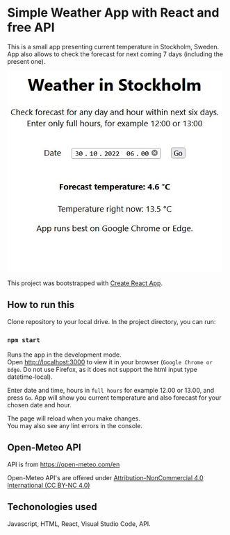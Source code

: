 # Simple Weather App with React and free API

This is a small app presenting current temperature in Stockholm, Sweden. App also allows to check the forecast for next coming 7 days (including the present one).

![](src/screenshot.jpeg)


This project was bootstrapped with [Create React App](https://github.com/facebook/create-react-app).


## How to run this
Clone repository to your local drive.
In the project directory, you can run:
### `npm start`

Runs the app in the development mode.\
Open [http://localhost:3000](http://localhost:3000) to view it in your browser (`Google Chrome or Edge`. Do not use Firefox, as it does not support the html input type datetime-local).

Enter date and time, hours in `full hours` for example 12.00 or 13.00, and press `Go`. App will show you current temperature and also forecast for your chosen date and hour.

The page will reload when you make changes.\
You may also see any lint errors in the console.



## Open-Meteo API
API is from https://open-meteo.com/en

Open-Meteo API's are offered under [Attribution-NonCommercial 4.0 International (CC BY-NC 4.0)](https://creativecommons.org/licenses/by-nc/4.0/) 

## Techonologies used
Javascript, HTML, React, Visual Studio Code, API.
